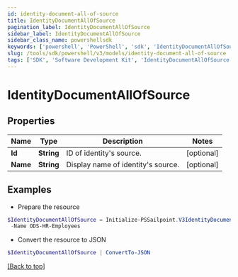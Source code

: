 ```yaml
---
id: identity-document-all-of-source
title: IdentityDocumentAllOfSource
pagination_label: IdentityDocumentAllOfSource
sidebar_label: IdentityDocumentAllOfSource
sidebar_class_name: powershellsdk
keywords: ['powershell', 'PowerShell', 'sdk', 'IdentityDocumentAllOfSource', 'IdentityDocumentAllOfSource'] 
slug: /tools/sdk/powershell/v3/models/identity-document-all-of-source
tags: ['SDK', 'Software Development Kit', 'IdentityDocumentAllOfSource', 'IdentityDocumentAllOfSource']
---
```



# IdentityDocumentAllOfSource

## Properties

Name | Type | Description | Notes
------------ | ------------- | ------------- | -------------
**Id** | **String** | ID of identity's source. | [optional] 
**Name** | **String** | Display name of identity's source. | [optional] 

## Examples

- Prepare the resource
```powershell
$IdentityDocumentAllOfSource = Initialize-PSSailpoint.V3IdentityDocumentAllOfSource  -Id 2c91808b6e9e6fb8016eec1a2b6f7b5f `
 -Name ODS-HR-Employees
```

- Convert the resource to JSON
```powershell
$IdentityDocumentAllOfSource | ConvertTo-JSON
```


[[Back to top]](#) 

